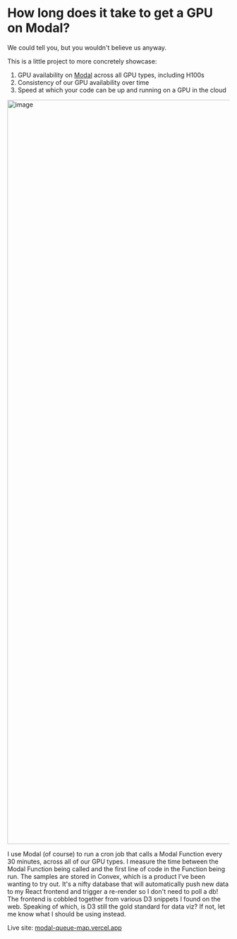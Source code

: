 # How long does it take to get a GPU on Modal?

We could tell you, but you wouldn't believe us anyway.

This is a little project to more concretely showcase:
1) GPU availability on [Modal](https://modal.com/) across all GPU types, including H100s
2) Consistency of our GPU availability over time
3) Speed at which your code can be up and running on a GPU in the cloud

<img width="1685" alt="image" src="https://github.com/user-attachments/assets/207d0f4d-1bc6-42d7-9480-a4cf00cc4868" />

I use Modal (of course) to run a cron job that calls a Modal Function every 30 minutes, across all of our GPU types. I measure the time between the Modal Function being called and the first line of code in the Function being run. The samples are stored in Convex, which is a product I've been wanting to try out. It's a nifty database that will automatically push new data to my React frontend and trigger a re-render so I don't need to poll a db! The frontend is cobbled together from various D3 snippets I found on the web. Speaking of which, is D3 still the gold standard for data viz? If not, let me know what I should be using instead.

Live site: [modal-queue-map.vercel.app](modal-queue-map.vercel.app)
